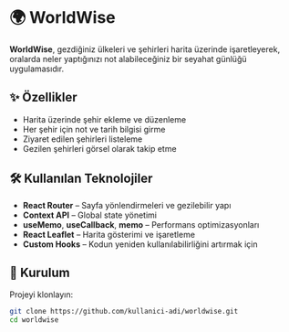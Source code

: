 # 🌍 WorldWise

**WorldWise**, gezdiğiniz ülkeleri ve şehirleri harita üzerinde işaretleyerek, oralarda neler yaptığınızı not alabileceğiniz bir seyahat günlüğü uygulamasıdır.

## ✨ Özellikler

- Harita üzerinde şehir ekleme ve düzenleme
- Her şehir için not ve tarih bilgisi girme
- Ziyaret edilen şehirleri listeleme
- Gezilen şehirleri görsel olarak takip etme

## 🛠 Kullanılan Teknolojiler

- **React Router** – Sayfa yönlendirmeleri ve gezilebilir yapı
- **Context API** – Global state yönetimi
- **useMemo**, **useCallback**, **memo** – Performans optimizasyonları
- **React Leaflet** – Harita gösterimi ve işaretleme
- **Custom Hooks** – Kodun yeniden kullanılabilirliğini artırmak için


## 🚀 Kurulum

Projeyi klonlayın:

```bash
git clone https://github.com/kullanici-adi/worldwise.git
cd worldwise
